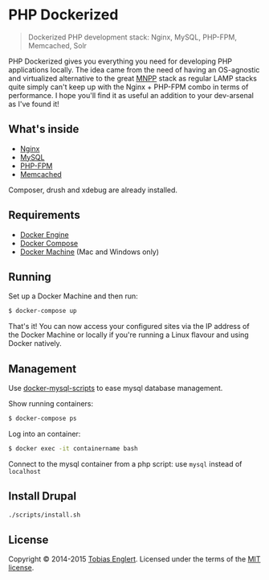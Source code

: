 # PHP Dockerized

> Dockerized PHP development stack: Nginx, MySQL, PHP-FPM, Memcached, Solr

PHP Dockerized gives you everything you need for developing PHP applications locally. The idea came from the need of having an OS-agnostic and virtualized alternative to the great [MNPP](https://github.com/jyr/MNPP) stack as regular LAMP stacks quite simply can't keep up with the Nginx + PHP-FPM combo in terms of performance. I hope you'll find it as useful an addition to your dev-arsenal as I've found it!

## What's inside

* [Nginx](http://nginx.org/)
* [MySQL](http://www.mysql.com/)
* [PHP-FPM](http://php-fpm.org/)
* [Memcached](http://memcached.org/)

Composer, drush and xdebug are already installed.

## Requirements

* [Docker Engine](https://docs.docker.com/installation/)
* [Docker Compose](https://docs.docker.com/compose/)
* [Docker Machine](https://docs.docker.com/machine/) (Mac and Windows only)

## Running

Set up a Docker Machine and then run:

```sh
$ docker-compose up
```

That's it! You can now access your configured sites via the IP address of the Docker Machine or locally if you're running a Linux flavour and using Docker natively.

## Management
Use [docker-mysql-scripts](https://github.com/luiselizondo/docker-mysql-scripts) to ease mysql database management.

Show running containers:

```sh
$ docker-compose ps
```

Log into an container:

```sh
$ docker exec -it containername bash
```

Connect to the mysql container from a php script:
use `mysql` instead of `localhost`

## Install Drupal
```sh
./scripts/install.sh
```

## License

Copyright &copy; 2014-2015 [Tobias Englert](http://github.com/tobiase). Licensed under the terms of the [MIT license](LICENSE.md).
